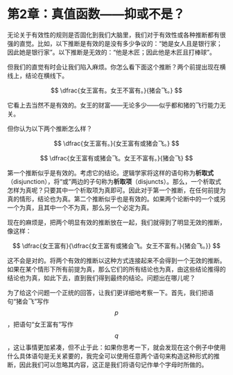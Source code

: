 # 第2章：真值函数——抑或不是？

无论关于有效性的规则是否固化到我们大脑里，我们对于有效性或各种推断都有很强的直觉。比如，以下推断是有效的是没有多少争议的：“她是女人且是银行家；因此她是银行家”。以下推断是无效的：“他是木匠；因此他是木匠且打棒球”。

但我们的直觉有时会让我们陷入麻烦。你怎么看下面这个推断？两个前提出现在横线上，结论在横线下。


$$
\dfrac{女王富有。女王不富有。}{猪会飞。}
$$


它看上去当然不是有效的。女王的财富——无论多少——似乎都和猪的飞行能力无关。

但你认为以下两个推断怎么样？


$$
\dfrac{女王富有。}{女王富有或猪会飞。}
$$



$$
\dfrac{女王富有或猪会飞。女王不富有。}{猪会飞}
$$


第一个推断似乎是有效的。考虑它的结论。逻辑学家将这样的语句称为**析取式**（disjunction），将“或”两边的子句称为**析取项**（disjuncts）。那么，一个析取式怎样为真呢？只要其中一个析取项为真即可。因此对于第一个推断，在任何前提为真的情形，结论也为真。第二个推断似乎也是有效的。如果两个论断中的一个或另一个为真，且其中一个不为真，那么另一个必定为真。

现在的麻烦是，把两个明显有效的推断放在一起，我们就得到了明显无效的推断，像这样：


$$
\dfrac{女王富有}{\dfrac{女王富有或猪会飞。女王不富有。}{猪会飞。}}
$$


这不会是对的。将两个有效的推断以这种方式连接起来不会得到一个无效的推断。如果在某个情形下所有前提为真，那么它们的所有结论也为真，由这些结论推得的结论也为真，如此下去，直到我们得到最终的结论。问题出在哪儿呢？

为了给这个问题一个正统的回答，让我们更详细地考察一下。首先，我们把语句“猪会飞”写作 $$p$$，把语句“女王富有”写作 $$q$$，这让事情更加紧凑，但不止于此：如果你思考一下，就会发现在这个例子中使用什么具体语句是无关紧要的，我完全可以使用任意两个语句来构造这种形式的推断，因此我们可以忽略其内容，这正是我们将语句记作单个字母时所做的。

